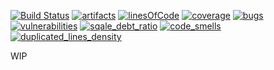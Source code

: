 [![Build Status](https://travis-ci.org/servicecatalog/oscm-app.svg?branch=master)](https://travis-ci.org/servicecatalog/oscm-app)
[![artifacts](https://jitpack.io/v/servicecatalog/oscm-app.svg)](https://jitpack.io/#servicecatalog/oscm-app)
[![linesOfCode](https://sonarcloud.io/api/badges/measure?key=org.oscm.app:app&metric=ncloc)](https://sonarcloud.io/dashboard/index/org.oscm.app:app)
[![coverage](https://sonarcloud.io/api/badges/measure?key=org.oscm.app:app&metric=coverage)](https://sonarcloud.io/dashboard/index/org.oscm.app:app)
[![bugs](https://sonarcloud.io/api/badges/measure?key=org.oscm.app:app&metric=bugs)](https://sonarcloud.io/dashboard/index/org.oscm.app:app)
[![vulnerabilities](https://sonarcloud.io/api/badges/measure?key=org.oscm.app:app&metric=vulnerabilities)](https://sonarcloud.io/dashboard/index/org.oscm.app:app)
[![sqale_debt_ratio](https://sonarcloud.io/api/badges/measure?key=org.oscm.app:app&metric=sqale_debt_ratio)](https://sonarcloud.io/dashboard/index/org.oscm.app:app)
[![code_smells](https://sonarcloud.io/api/badges/measure?key=org.oscm.app:app&metric=code_smells)](https://sonarcloud.io/dashboard/index/org.oscm.app:app)
[![duplicated_lines_density](https://sonarcloud.io/api/badges/measure?key=org.oscm.app:app&metric=duplicated_lines_density)](https://sonarcloud.io/dashboard/index/org.oscm.app:app)

WIP
